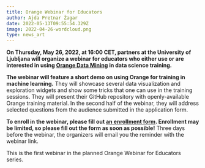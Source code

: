 ```yaml
---
title: Orange Webinar for Educators
author: Ajda Pretnar Žagar
date: 2022-05-13T09:55:54.329Z
image: 2022-04-26-wordcloud.png
type: news_art
---
```

**On Thursday, May 26, 2022, at 16:00 CET, partners at the University of Ljubljana will organize a webinar for educators who either use or are interested in using [Orange Data Mining](https://orangedatamining.com) in data science training.**

**The webinar will feature a short demo on using Orange for training in machine learning.** They will showcase several data visualization and exploration widgets and show some tricks that one can use in the training sessions. They will present their GitHub repository with openly-available Orange training material. In the second half of the webinar, they will address selected questions from the audience submitted in the application form.

**To enroll in the webinar, please fill out [an enrollment form](https://forms.gle/9Q4uYKFgTKhAYJwy5). Enrollment may be limited, so please fill out the form as soon as possible!** Three days before the webinar, the organizers will email you the reminder with the webinar link.

This is the first webinar in the planned Orange Webinar for Educators series.
